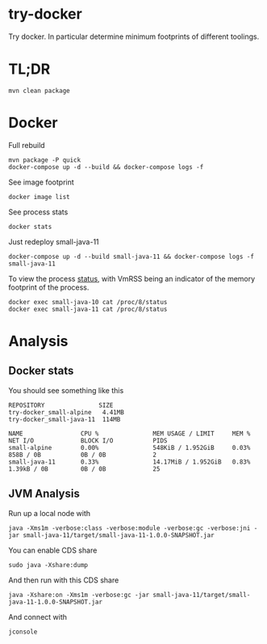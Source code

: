 # try-docker

Try docker.  In particular determine minimum footprints of different toolings.

# TL;DR

    mvn clean package

# Docker

Full rebuild

    mvn package -P quick
    docker-compose up -d --build && docker-compose logs -f    
    
See image footprint

    docker image list

See process stats

    docker stats

Just redeploy small-java-11

    docker-compose up -d --build small-java-11 && docker-compose logs -f small-java-11

To view the process [status](http://man7.org/linux/man-pages/man5/proc.5.html), with
VmRSS being an indicator of the memory footprint of the process.

    docker exec small-java-10 cat /proc/8/status
    docker exec small-java-11 cat /proc/8/status

# Analysis

## Docker stats

You should see something like this

```
REPOSITORY               SIZE
try-docker_small-alpine   4.41MB
try-docker_small-java-11  114MB

NAME                CPU %               MEM USAGE / LIMIT     MEM %               NET I/O             BLOCK I/O           PIDS
small-alpine        0.00%               548KiB / 1.952GiB     0.03%               858B / 0B           0B / 0B             2
small-java-11       0.33%               14.17MiB / 1.952GiB   0.83%               1.39kB / 0B         0B / 0B             25
```

## JVM Analysis


Run up a local node with

    java -Xms1m -verbose:class -verbose:module -verbose:gc -verbose:jni -jar small-java-11/target/small-java-11-1.0.0-SNAPSHOT.jar

You can enable CDS share 

    sudo java -Xshare:dump
    
And then run with this CDS share
    
    java -Xshare:on -Xms1m -verbose:gc -jar small-java-11/target/small-java-11-1.0.0-SNAPSHOT.jar

And connect with

    jconsole



